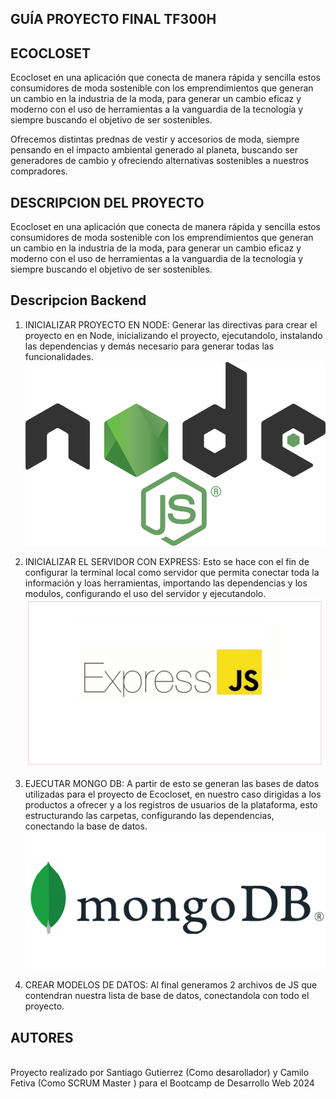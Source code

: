 ## GUÍA PROYECTO FINAL TF300H

## ECOCLOSET

Ecocloset en una aplicación que conecta de manera rápida y sencilla estos consumidores de moda sostenible con los emprendimientos que generan un cambio en la industria de la moda, para generar un cambio eficaz y moderno con el uso de herramientas a la vanguardia de la tecnología y siempre buscando el objetivo de ser sostenibles.

Ofrecemos distintas prednas de vestir y accesorios de moda, siempre pensando en el impacto ambiental generado al planeta, buscando ser generadores de cambio y ofreciendo alternativas sostenibles a nuestros compradores.

## DESCRIPCION DEL PROYECTO

Ecocloset en una aplicación que conecta de manera rápida y sencilla estos consumidores de moda sostenible con los emprendimientos que generan un cambio en la industria de la moda, para generar un cambio eficaz y moderno con el uso de herramientas a la vanguardia de la tecnología y siempre buscando el objetivo de ser sostenibles.

## Descripcion Backend

1. INICIALIZAR PROYECTO EN NODE: Generar las directivas para crear el proyecto en en Node, inicializando el proyecto, ejecutandolo, instalando las dependencias y demás necesario para generar todas las funcionalidades.
![alt text](image.png)

2. INICIALIZAR EL SERVIDOR CON EXPRESS: Esto se hace con el fin de configurar la terminal local como servidor que permita conectar toda la información y loas herramientas, importando las dependencias y los modulos, configurando el uso del servidor y ejecutandolo.
![alt text](image-1.png)

3. EJECUTAR MONGO DB: A partir de esto se generan las bases de datos utilizadas para el proyecto de Ecocloset, en nuestro caso dirigidas a los productos a ofrecer y a los registros de usuarios de la plataforma, esto estructurando las carpetas, configurando las dependencias, conectando la base de datos.
![alt text](image-2.png)

4. CREAR MODELOS DE DATOS: Al final generamos 2 archivos de JS que contendran nuestra lista de base de datos, conectandola con todo el proyecto.

## AUTORES
<br> Proyecto realizado por Santiago Gutierrez (Como desarollador) y Camilo Fetiva (Como SCRUM Master ) para el Bootcamp de Desarrollo Web 2024 </br>